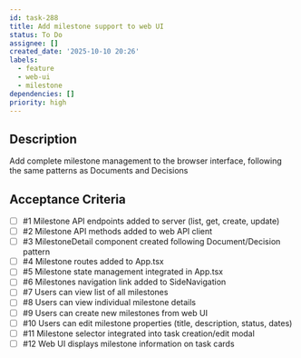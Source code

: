 ```yaml
---
id: task-288
title: Add milestone support to web UI
status: To Do
assignee: []
created_date: '2025-10-10 20:26'
labels:
  - feature
  - web-ui
  - milestone
dependencies: []
priority: high
---
```


## Description

<!-- SECTION:DESCRIPTION:BEGIN -->
Add complete milestone management to the browser interface, following the same patterns as Documents and Decisions
<!-- SECTION:DESCRIPTION:END -->

## Acceptance Criteria
<!-- AC:BEGIN -->
- [ ] #1 Milestone API endpoints added to server (list, get, create, update)
- [ ] #2 Milestone API methods added to web API client
- [ ] #3 MilestoneDetail component created following Document/Decision pattern
- [ ] #4 Milestone routes added to App.tsx
- [ ] #5 Milestone state management integrated in App.tsx
- [ ] #6 Milestones navigation link added to SideNavigation
- [ ] #7 Users can view list of all milestones
- [ ] #8 Users can view individual milestone details
- [ ] #9 Users can create new milestones from web UI
- [ ] #10 Users can edit milestone properties (title, description, status, dates)
- [ ] #11 Milestone selector integrated into task creation/edit modal
- [ ] #12 Web UI displays milestone information on task cards
<!-- AC:END -->
